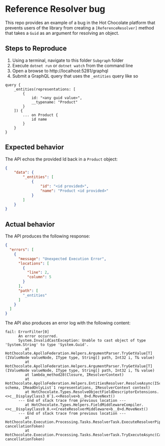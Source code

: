 # Reference Resolver bug
This repo provides an example of a bug in the Hot Chocolate platform that prevents users of the library from creating a `[ReferenceResolver]` method that takes a `Guid` as an argument for resolving an object.

## Steps to Reproduce
1. Using a terminal, navigate to this folder `Subgraph` folder
1. Execute `dotnet run` or `dotnet watch` from the command line
1. Open a browse to http://localhost:5281/graphql
1. Submit a GraphQL query that uses the `_entities` query like so
```gql
query {
    _entities(representations: [
        {
            id: "<any guid value>",
            __typename: "Product"
        }
    ]) {
        ... on Product {
            id name
        }
    }
}
```

## Expected behavior
The API echos the provided Id back in a `Product` object:
```json
{
    "data": {
        "_entities": [
            {
                "id": "<id provided>",
                "name": "Product <id provided>"
            }
        ]
    }
}
```

## Actual behavior
The API produces the following response:
```json
{
  "errors": [
    {
      "message": "Unexpected Execution Error",
      "locations": [
        {
          "line": 2,
          "column": 5
        }
      ],
      "path": [
        "_entities"
      ]
    }
  ]
}
```

The API also produces an error log with the following content:
```
fail: ErrorFilter[0]
      An error occurred.
      System.InvalidCastException: Unable to cast object of type 'System.String' to type 'System.Guid'.
         at HotChocolate.ApolloFederation.Helpers.ArgumentParser.TryGetValue[T](IValueNode valueNode, IType type, String[] path, Int32 i, T& value)
         at HotChocolate.ApolloFederation.Helpers.ArgumentParser.TryGetValue[T](IValueNode valueNode, IType type, String[] path, Int32 i, T& value)
         at lambda_method28(Closure, IResolverContext)
         at HotChocolate.ApolloFederation.Helpers.EntitiesResolver.ResolveAsync(ISchema schema, IReadOnlyList`1 representations, IResolverContext context)
         at HotChocolate.Types.ResolveObjectFieldDescriptorExtensions.<>c__DisplayClass3_0`1.<<Resolve>b__0>d.MoveNext()
      --- End of stack trace from previous location ---
         at HotChocolate.Types.Helpers.FieldMiddlewareCompiler.<>c__DisplayClass9_0.<<CreateResolverMiddleware>b__0>d.MoveNext()
      --- End of stack trace from previous location ---
         at HotChocolate.Execution.Processing.Tasks.ResolverTask.ExecuteResolverPipelineAsync(CancellationToken cancellationToken)
         at HotChocolate.Execution.Processing.Tasks.ResolverTask.TryExecuteAsync(CancellationToken cancellationToken)
```